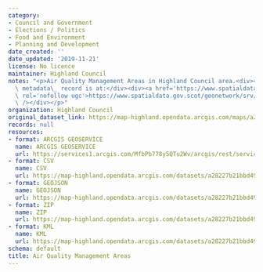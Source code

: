 ```yaml
---
category:
- Council and Government
- Elections / Politics
- Food and Environment
- Planning and Development
date_created: ''
date_updated: '2019-11-21'
license: No licence
maintainer: Highland Council
notes: "<p>Air Quality Management Areas in Highland Council area.<div><br /></div><div>Gemini\
  \ metadata\_ record is at:</div><div><a href='https://www.spatialdata.gov.scot/geonetwork/srv/eng/catalog.search#/metadata/50122181-5f4c-49ed-9423-b63f502fea9a'\
  \ rel='nofollow ugc'>https://www.spatialdata.gov.scot/geonetwork/srv/eng/catalog.search#/metadata/50122181-5f4c-49ed-9423-b63f502fea9a</a></div><div><br\
  \ /></div></p>"
organization: Highland Council
original_dataset_link: https://map-highland.opendata.arcgis.com/maps/a28227b21bbd49dbb70cae596c9d1d58_0
records: null
resources:
- format: ARCGIS GEOSERVICE
  name: ARCGIS GEOSERVICE
  url: https://services1.arcgis.com/MfbPb778y5QTu2Wv/arcgis/rest/services/AirQualityManagementAreas/FeatureServer/0
- format: CSV
  name: CSV
  url: https://map-highland.opendata.arcgis.com/datasets/a28227b21bbd49dbb70cae596c9d1d58_0.csv?outSR=%7B%22latestWkid%22%3A27700%2C%22wkid%22%3A27700%7D
- format: GEOJSON
  name: GEOJSON
  url: https://map-highland.opendata.arcgis.com/datasets/a28227b21bbd49dbb70cae596c9d1d58_0.geojson?outSR=%7B%22latestWkid%22%3A27700%2C%22wkid%22%3A27700%7D
- format: ZIP
  name: ZIP
  url: https://map-highland.opendata.arcgis.com/datasets/a28227b21bbd49dbb70cae596c9d1d58_0.zip?outSR=%7B%22latestWkid%22%3A27700%2C%22wkid%22%3A27700%7D
- format: KML
  name: KML
  url: https://map-highland.opendata.arcgis.com/datasets/a28227b21bbd49dbb70cae596c9d1d58_0.kml?outSR=%7B%22latestWkid%22%3A27700%2C%22wkid%22%3A27700%7D
schema: default
title: Air Quality Management Areas
---
```


